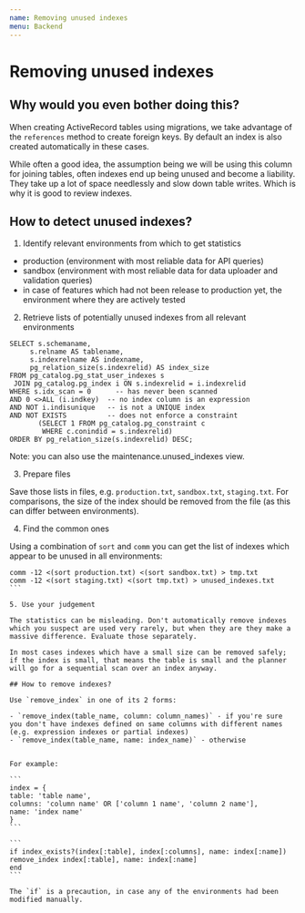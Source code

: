 ```yaml
---
name: Removing unused indexes
menu: Backend
---
```


# Removing unused indexes

## Why would you even bother doing this?

When creating ActiveRecord tables using migrations, we take advantage of the `references` method to create foreign keys. By default an index is also created automatically in these cases.

While often a good idea, the assumption being we will be using this column for joining tables, often indexes end up being unused and become a liability. They take up a lot of space needlessly and slow down table writes. Which is why it is good to review indexes.

## How to detect unused indexes?

1. Identify relevant environments from which to get statistics

  - production (environment with most reliable data for API queries)
  - sandbox (environment with most reliable data for data uploader and validation queries)
  - in case of features which had not been release to production yet, the environment where they are actively tested

2. Retrieve lists of potentially unused indexes from all relevant environments

  ```
SELECT s.schemaname,
       s.relname AS tablename,
       s.indexrelname AS indexname,
       pg_relation_size(s.indexrelid) AS index_size
FROM pg_catalog.pg_stat_user_indexes s
   JOIN pg_catalog.pg_index i ON s.indexrelid = i.indexrelid
WHERE s.idx_scan = 0      -- has never been scanned
  AND 0 <>ALL (i.indkey)  -- no index column is an expression
  AND NOT i.indisunique   -- is not a UNIQUE index
  AND NOT EXISTS          -- does not enforce a constraint
         (SELECT 1 FROM pg_catalog.pg_constraint c
          WHERE c.conindid = s.indexrelid)
ORDER BY pg_relation_size(s.indexrelid) DESC;
```

  Note: you can also use the maintenance.unused_indexes view.

3. Prepare files

  Save those lists in files, e.g. `production.txt`, `sandbox.txt`, `staging.txt`. For comparisons, the size of the index should be removed from the file (as this can differ between environments).

4. Find the common ones

  Using a combination of `sort` and `comm` you can get the list of indexes which appear to be unused in all environments:

  ````
comm -12 <(sort production.txt) <(sort sandbox.txt) > tmp.txt
comm -12 <(sort staging.txt) <(sort tmp.txt) > unused_indexes.txt
```

5. Use your judgement

  The statistics can be misleading. Don't automatically remove indexes which you suspect are used very rarely, but when they are they make a massive difference. Evaluate those separately.

  In most cases indexes which have a small size can be removed safely; if the index is small, that means the table is small and the planner will go for a sequential scan over an index anyway.

## How to remove indexes?

Use `remove_index` in one of its 2 forms:

- `remove_index(table_name, column: column_names)` - if you're sure you don't have indexes defined on same columns with different names (e.g. expression indexes or partial indexes)
- `remove_index(table_name, name: index_name)` - otherwise


For example:

```
index = {
  table: 'table name',
  columns: 'column name' OR ['column 1 name', 'column 2 name'],
  name: 'index name'
}
```

```
if index_exists?(index[:table], index[:columns], name: index[:name])
  remove_index index[:table], name: index[:name]
end
```

The `if` is a precaution, in case any of the environments had been modified manually.
